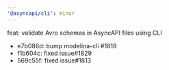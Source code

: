 ```yaml
---
'@asyncapi/cli': minor
---
```


feat: validate Avro schemas in AsyncAPI files using CLI

- e7b086d: bump modelina-cli #1818
- f1b604c: fixed issue#1829
- 569c55f: fixed issue#1813


